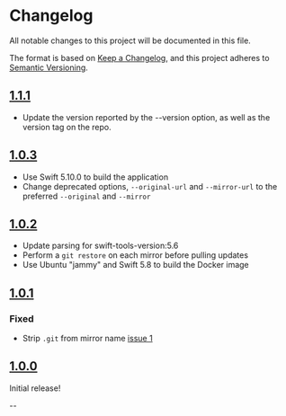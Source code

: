 # Changelog

All notable changes to this project will be documented in this file.

The format is based on [Keep a Changelog](https://keepachangelog.com/en/1.0.0/),
and this project adheres to [Semantic Versioning](https://semver.org/spec/v2.0.0.html).

## [1.1.1]

* Update the version reported by the --version option, as well as the version tag on the repo.

## [1.0.3]

* Use Swift 5.10.0 to build the application
* Change deprecated options, `--original-url` and `--mirror-url` to the preferred `--original` and `--mirror`

## [1.0.2]

* Update parsing for swift-tools-version:5.6
* Perform a `git restore` on each mirror before pulling updates
* Use Ubuntu "jammy" and Swift 5.8 to build the Docker image

## [1.0.1]

### Fixed

* Strip `.git` from mirror name [issue 1](https://github.com/sbeitzel/Mirror-Package/issues/1)

## [1.0.0]

Initial release!

--

[Unreleased]: https://github.com/sbeitzel/Mirror-Package/compare/1.1.1...HEAD
[1.1.1]: https://github.com/sbeitzel/Mirror-Package/compare/1.0.3...1.1.1
[1.0.3]: https://github.com/sbeitzel/Mirror-Package/compare/1.0.2...1.0.3
[1.0.2]: https://github.com/sbeitzel/Mirror-Package/compare/1.0.1...1.0.2
[1.0.1]: https://github.com/sbeitzel/Mirror-Package/compare/1.0.0...1.0.1
[1.0.0]: https://github.com/sbeitzel/Mirror-Package/releases/tag/1.0.0
